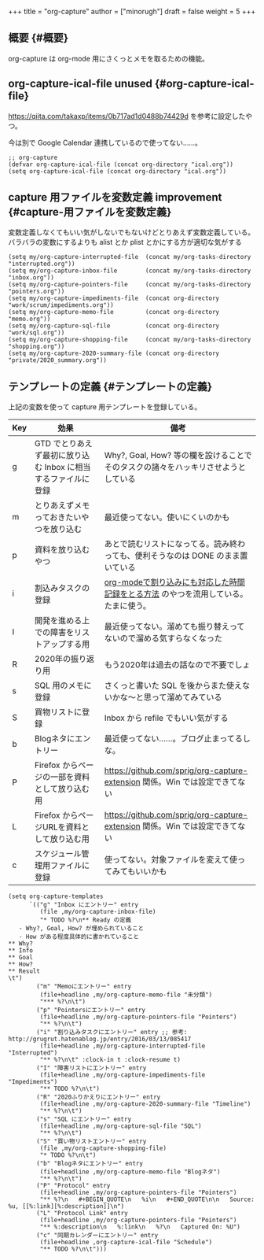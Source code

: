 +++
title = "org-capture"
author = ["minorugh"]
draft = false
weight = 5
+++

## 概要 {#概要}

org-capture は org-mode 用にさくっとメモを取るための機能。


## org-capture-ical-file <span class="tag"><span class="unused">unused</span></span> {#org-capture-ical-file}

<https://qiita.com/takaxp/items/0b717ad1d0488b74429d> を参考に設定したやつ。

今は別で Google Calendar 連携しているので使ってない……。

```emacs-lisp
;; org-capture
(defvar org-capture-ical-file (concat org-directory "ical.org"))
(setq org-capture-ical-file (concat org-directory "ical.org"))
```


## capture 用ファイルを変数定義 <span class="tag"><span class="improvement">improvement</span></span> {#capture-用ファイルを変数定義}

変数定義しなくてもいい気がしないでもないけどとりあえず変数定義している。バラバラの変数にするよりも alist とか plist とかにする方が適切な気がする

```emacs-lisp
(setq my/org-capture-interrupted-file  (concat my/org-tasks-directory "interrupted.org"))
(setq my/org-capture-inbox-file        (concat my/org-tasks-directory "inbox.org"))
(setq my/org-capture-pointers-file     (concat my/org-tasks-directory "pointers.org"))
(setq my/org-capture-impediments-file  (concat org-directory "work/scrum/impediments.org"))
(setq my/org-capture-memo-file         (concat org-directory "memo.org"))
(setq my/org-capture-sql-file          (concat org-directory "work/sql.org"))
(setq my/org-capture-shopping-file     (concat my/org-tasks-directory "shopping.org"))
(setq my/org-capture-2020-summary-file (concat org-directory "private/2020_summary.org"))
```


## テンプレートの定義 {#テンプレートの定義}

上記の変数を使って capture 用テンプレートを登録している。

| Key | 効果                                 | 備考                                                                                                    |
|-----|------------------------------------|-------------------------------------------------------------------------------------------------------|
| g   | GTD でとりあえず最初に放り込む Inbox に相当するファイルに登録 | Why?, Goal, How? 等の欄を設けることでそのタスクの諸々をハッキリさせようとしている                       |
| m   | とりあえずメモっておきたいやつを放り込む | 最近使ってない。使いにくいのかも                                                                        |
| p   | 資料を放り込むやつ                   | あとで読むリストになってる。読み終わっても、便利そうなのは DONE のまま置いている                        |
| i   | 割込みタスクの登録                   | [org-modeで割り込みにも対応した時間記録をとる方法](https://grugrut.hatenablog.jp/entry/2016/03/13/085417) のやつを流用している。たまに使う。 |
| I   | 開発を進める上での障害をリストアップする用 | 最近使ってない。溜めても振り替えってないので溜める気すらなくなった                                      |
| R   | 2020年の振り返り用                   | もう2020年は過去の話なので不要でしょ                                                                    |
| s   | SQL 用のメモに登録                   | さくっと書いた SQL を後からまた使えないかな〜と思って溜めてみている                                     |
| S   | 買物リストに登録                     | Inbox から refile でもいい気がする                                                                      |
| b   | Blogネタにエントリー                 | 最近使ってない……。ブログ止まってるしな。                                                              |
| P   | Firefox からページの一部を資料として放り込む用 | <https://github.com/sprig/org-capture-extension> 関係。Win では設定できてない                           |
| L   | Firefox からページURLを資料として放り込む用 | <https://github.com/sprig/org-capture-extension> 関係。Win では設定できてない                           |
| c   | スケジュール管理用ファイルに登録     | 使ってない。対象ファイルを変えて使ってみてもいいかも                                                    |

```emacs-lisp
(setq org-capture-templates
	  `(("g" "Inbox にエントリー" entry
		 (file ,my/org-capture-inbox-file)
		 "* TODO %?\n** Ready の定義
   - Why?, Goal, How? が埋められていること
   - How がある程度具体的に書かれていること
** Why?
** Info
** Goal
** How?
** Result
\t")
		("m" "Memoにエントリー" entry
		 (file+headline ,my/org-capture-memo-file "未分類")
		 "*** %?\n\t")
		("p" "Pointersにエントリー" entry
		 (file+headline ,my/org-capture-pointers-file "Pointers")
		 "** %?\n\t")
		("i" "割り込みタスクにエントリー" entry ;; 参考: http://grugrut.hatenablog.jp/entry/2016/03/13/085417
		 (file+headline ,my/org-capture-interrupted-file "Interrupted")
		 "** %?\n\t" :clock-in t :clock-resume t)
		("I" "障害リストにエントリー" entry
		 (file+headline ,my/org-capture-impediments-file "Impediments")
		 "** TODO %?\n\t")
		("R" "2020ふりかえりにエントリー" entry
		 (file+headline ,my/org-capture-2020-summary-file "Timeline")
		 "** %?\n\t")
		("s" "SQL にエントリー" entry
		 (file+headline ,my/org-capture-sql-file "SQL")
		 "** %?\n\t")
		("S" "買い物リストエントリー" entry
		 (file ,my/org-capture-shopping-file)
		 "* TODO %?\n\t")
		("b" "Blogネタにエントリー" entry
		 (file+headline ,my/org-capture-memo-file "Blogネタ")
		 "** %?\n\t")
		("P" "Protocol" entry
		 (file+headline ,my/org-capture-pointers-file "Pointers")
		 "** %?\n   #+BEGIN_QUOTE\n   %i\n   #+END_QUOTE\n\n   Source: %u, [[%:link][%:description]]\n")
		("L" "Protocol Link" entry
		 (file+headline ,my/org-capture-pointers-file "Pointers")
		 "** %:description\n   %:link\n   %?\n   Captured On: %U")
		("c" "同期カレンダーにエントリー" entry
		 (file+headline ,org-capture-ical-file "Schedule")
		 "** TODO %?\n\t")))
```

